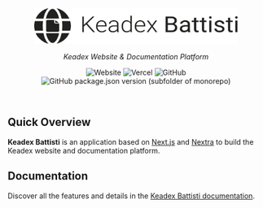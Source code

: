 <p align="center">
  <a href="https://keadex.dev/en/projects/keadex-battisti" target="_blank"><img src="./public/img/keadex-battisti-logo.svg" width="400" alt="Keadex Battisti Logo" /></a>
</p>
<p align="center"><i>Keadex Website & Documentation Platform</i></p>
<div align="center">

![Website](https://img.shields.io/website?url=https%3A%2F%2Fkeadex.dev%2Fen%2Fprojects%2Fkeadex-battisti&label=website&up_message=keadex.dev)
![Vercel](https://vercelbadge.vercel.app/api/keadex/keadex)
![GitHub](https://img.shields.io/github/license/keadex/keadex)
![GitHub package.json version (subfolder of monorepo)](https://img.shields.io/github/package-json/v/keadex/keadex?filename=apps%2Fkeadex-battisti%2Fpackage.json)

</div>

<br>

## Quick Overview

**Keadex Battisti** is an application based on [Next.js](https://nextjs.org/) and [Nextra](https://nextra.site/) to build the Keadex website and documentation platform.

## Documentation

Discover all the features and details in the [Keadex Battisti documentation](https://keadex.dev/en/docs/battisti).
